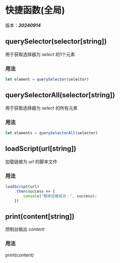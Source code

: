 # 快捷函数(全局)
版本：***20240914***

## querySelector(selector[string])
用于获取选择器为 *select* 的1个元素
### 用法
```JavaScript
let element = querySelector(selector)
```

## querySelectorAll(selector[string])
用于获取选择器为 *select* 的所有元素
### 用法
```JavaScript
let elements = querySelectorAll(selector)
```

## loadScript(url[string])
加载链接为 *url* 的脚本文件
### 用法
```JavaScript
loadScript(url)
    .then(success => {
        console("脚本加载成功：", success);
    })
```

## print(content[string])
控制台输出 *content*
### 用法
print(content)